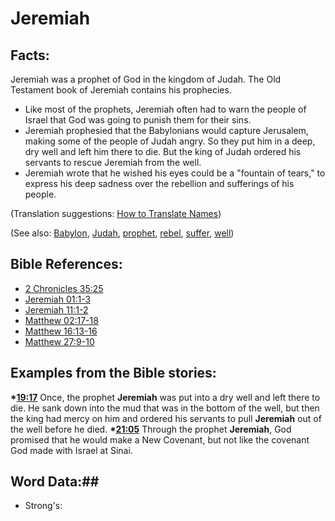 # Jeremiah #

## Facts: ##

Jeremiah was a prophet of God in the kingdom of Judah. The Old Testament book of Jeremiah contains his prophecies.

* Like most of the prophets, Jeremiah often had to warn the people of Israel that God was going to punish them for their sins.
* Jeremiah prophesied that the Babylonians would capture Jerusalem, making some of the people of Judah angry. So they put him in a deep, dry well and left him there to die. But the king of Judah ordered his servants to rescue Jeremiah from the well.
* Jeremiah wrote that he wished his eyes could be a "fountain of tears," to express his deep sadness over the rebellion and sufferings of his people.

(Translation suggestions: [How to Translate Names](rc://en/ta/man/translate/translate-names))

(See also: [Babylon](../other/babylon.md), [Judah](../other/kingdomofjudah.md), [prophet](../kt/prophet.md), [rebel](../other/rebel.md), [suffer](../kt/suffer.md), [well](../other/well.md))

## Bible References: ##

* [2 Chronicles 35:25](rc://en/tn/help/2ch/35/25)
* [Jeremiah 01:1-3](rc://en/tn/help/jer/01/01)
* [Jeremiah 11:1-2](rc://en/tn/help/jer/11/01)
* [Matthew 02:17-18](rc://en/tn/help/mat/02/17)
* [Matthew 16:13-16](rc://en/tn/help/mat/16/13)
* [Matthew 27:9-10](rc://en/tn/help/mat/27/09)

## Examples from the Bible stories: ##

  __*[19:17](rc://en/tn/help/obs/19/17)__ Once, the prophet __Jeremiah__ was put into a dry well and left there to die. He sank down into the mud that was in the bottom of the well, but then the king had mercy on him and ordered his servants to pull __Jeremiah__ out of the well before he died.
  __*[21:05](rc://en/tn/help/obs/21/05)__ Through the prophet __Jeremiah__, God promised that he would make a New Covenant, but not like the covenant God made with Israel at Sinai.

## Word Data:##

* Strong's: 

